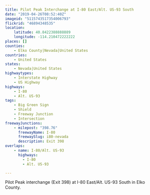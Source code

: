 ```yaml
---
title: Pilot Peak Interchange at I-80 East/Alt. US-93 South
date: "2019-04-26T08:52:40Z"
imageid: "5115743517354006793"
flickrid: "46894348535"
location:
    latitude: 40.8422388888889
    longitude: -114.210472222222
places: []
counties:
    - Elko County|Nevada|United States
countries:
    - United States
states:
    - Nevada|United States
highwaytypes:
    - Interstate Highway
    - US Highway
highways:
    - I-80
    - Alt. US-93
tags:
    - Big Green Sign
    - Shield
    - Freeway Junction
    - Intersection
freewayJunctions:
    - milepost: "398.76"
      freewayName: I-80
      freewaySlug: i80-nevada
      description: Exit 398
overlaps:
    - name: I-80/Alt. US-93
      highways:
        - I-80
        - Alt. US-93

---
```

Pilot Peak interchange (Exit 398) at I-80 East/Alt. US-93 South in Elko County.